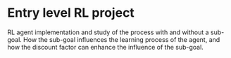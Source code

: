 # Entry level RL project
RL agent implementation and study of the process with and without a sub-goal.
How the sub-goal influences the learning process of the agent, and how the
discount factor can enhance the influence of the sub-goal.
